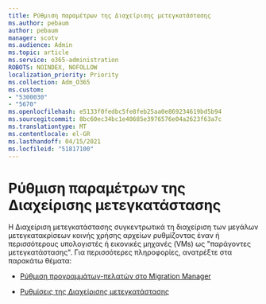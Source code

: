 ```yaml
---
title: Ρύθμιση παραμέτρων της Διαχείρισης μετεγκατάστασης
ms.author: pebaum
author: pebaum
manager: scotv
ms.audience: Admin
ms.topic: article
ms.service: o365-administration
ROBOTS: NOINDEX, NOFOLLOW
localization_priority: Priority
ms.collection: Adm_O365
ms.custom:
- "5300030"
- "5670"
ms.openlocfilehash: e5133f0fedbc5fe8feb25aa0e869234619bd5b94
ms.sourcegitcommit: 8bc60ec34bc1e40685e3976576e04a2623f63a7c
ms.translationtype: MT
ms.contentlocale: el-GR
ms.lasthandoff: 04/15/2021
ms.locfileid: "51817100"
---
```

# <a name="configuring-migration-manager"></a>Ρύθμιση παραμέτρων της Διαχείρισης μετεγκατάστασης

Η Διαχείριση μετεγκατάστασης συγκεντρωτικά τη διαχείριση των μεγάλων μετεγκατακρίσεων κοινής χρήσης αρχείων ρυθμίζοντας έναν ή περισσότερους υπολογιστές ή εικονικές μηχανές (VMs) ως "παράγοντες μετεγκατάστασης". Για περισσότερες πληροφορίες, ανατρέξτε στα παρακάτω θέματα:

- [Ρύθμιση προγραμμάτων-πελατών στο Migration Manager](https://docs.microsoft.com/sharepointmigration/mm-setup-clients)

- [Ρυθμίσεις της Διαχείρισης μετεγκατάστασης](https://docs.microsoft.com/sharepointmigration/mm-settings)
